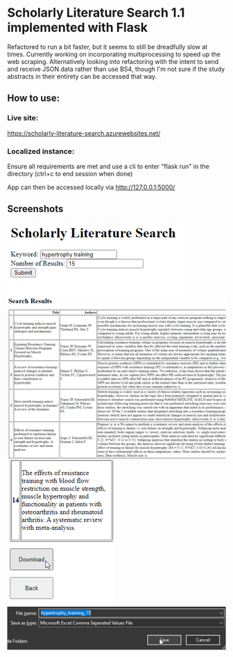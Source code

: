 # Scholarly Literature Search 1.1 implemented with Flask
Refactored to run a bit faster, but it seems to still be dreadfully slow at times. Currently working on incorporating multiprocessing to speed up the web scraping. Alternatively looking into refactoring with the intent to send and receive JSON data rather than use BS4, though I'm not sure if the study abstracts in their entirety can be accessed that way.
## How to use:

### Live site:
https://scholarly-literature-search.azurewebsites.net/

### Localized instance:
Ensure all requirements are met and use a cli to enter "flask run" in the directory (ctrl+c to end session when done)

App can then be accessed locally via http://127.0.0.1:5000/
## Screenshots
![initial input](screenshots/fl1.png)
</br>
![results](screenshots/fl2.png)
</br>
![options](screenshots/fl3.png)
</br>
![download](screenshots/fl4.png)
